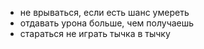 - не врываться, если есть шанс умереть
- отдавать урона больше, чем получаешь
- стараться не играть тычка в тычку